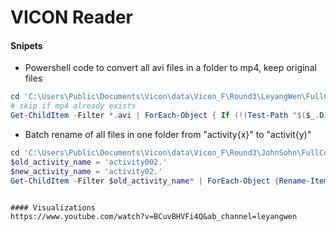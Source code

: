 # VICON Reader

#### Snipets
- Powershell code to convert all avi files in a folder to mp4, keep original files
```powershell
cd 'C:\Users\Public\Documents\Vicon\data\Vicon_F\Round3\LeyangWen\FullCollection'
# skip if mp4 already exists
Get-ChildItem -Filter *.avi | ForEach-Object { If (!(Test-Path "$($_.DirectoryName)/$($_.BaseName).mp4")) {ffmpeg -i $_.FullName -c:v copy -c:a copy -y "$($_.DirectoryName)/$($_.BaseName).mp4"}}

```
- Batch rename of all files in one folder from "activity{x}" to "activit{y)"
```powershell
cd 'C:\Users\Public\Documents\Vicon\data\Vicon_F\Round3\JohnSohn\FullCollection'
$old_activity_name = 'activity002.'
$new_activity_name = 'activity02.'
Get-ChildItem -Filter $old_activity_name* | ForEach-Object {Rename-Item $_ -NewName ($_.Name -replace $old_activity_name, $new_activity_name)}

```
```

#### Visualizations
https://www.youtube.com/watch?v=BCuvBHVFi4Q&ab_channel=leyangwen